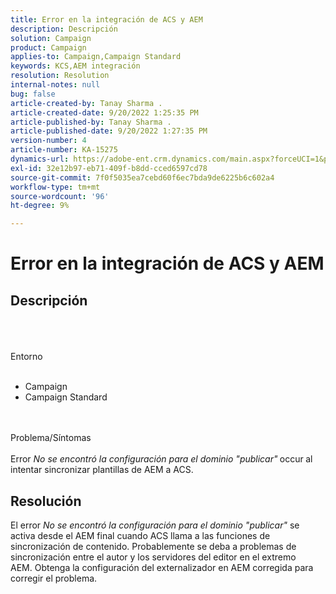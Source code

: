 ```yaml
---
title: Error en la integración de ACS y AEM
description: Descripción
solution: Campaign
product: Campaign
applies-to: Campaign,Campaign Standard
keywords: KCS,AEM integración
resolution: Resolution
internal-notes: null
bug: false
article-created-by: Tanay Sharma .
article-created-date: 9/20/2022 1:25:35 PM
article-published-by: Tanay Sharma .
article-published-date: 9/20/2022 1:27:35 PM
version-number: 4
article-number: KA-15275
dynamics-url: https://adobe-ent.crm.dynamics.com/main.aspx?forceUCI=1&pagetype=entityrecord&etn=knowledgearticle&id=26fe8db1-e738-ed11-9db1-002248086735
exl-id: 32e12b97-eb71-409f-b8dd-cced6597cd78
source-git-commit: 7f0f5035ea7cebd60f6ec7bda9de6225b6c602a4
workflow-type: tm+mt
source-wordcount: '96'
ht-degree: 9%

---
```


# Error en la integración de ACS y AEM

## Descripción

<br><br><br>Entorno<br><br>
- Campaign
- Campaign Standard



<br><br>Problema/Síntomas<br><br>
Error *No se encontró la configuración para el dominio &quot;publicar&quot;<b>* </b>occur<b> </b>al intentar sincronizar plantillas de AEM a ACS.


## Resolución


El error *No se encontró la configuración para el dominio &quot;publicar&quot;* se activa desde el AEM final cuando ACS llama a las funciones de sincronización de contenido. Probablemente se deba a problemas de sincronización entre el autor y los servidores del editor en el extremo AEM. Obtenga la configuración del externalizador en AEM corregida para corregir el problema.
